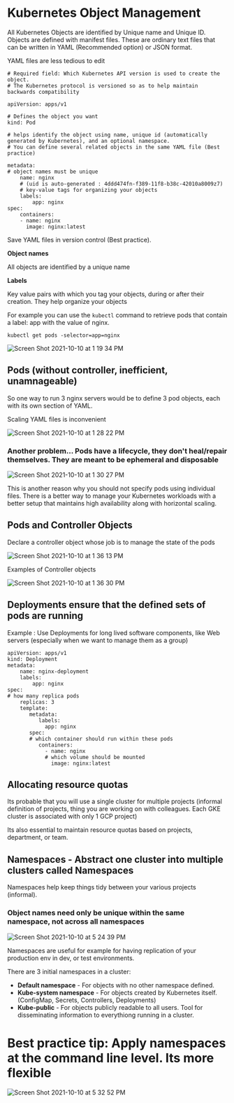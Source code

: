 # Kubernetes Object Management

All Kubernetes Objects are identified by Unique name and Unique ID. Objects are defined with manifest files. These are ordinary text files that can be written in
YAML (Recommended option) or JSON format.

YAML files are less tedious to edit

```
# Required field: Which Kubernetes API version is used to create the object. 
# The Kubernetes protocol is versioned so as to help maintain backwards compatibility

apiVersion: apps/v1

# Defines the object you want
kind: Pod

# helps identify the object using name, unique id (automatically generated by Kubernetes), and an optional namespace. 
# You can define several related objects in the same YAML file (Best practice)

metadata:
# object names must be unique
    name: nginx
    # (uid is auto-generated : 4ddd474fn-f389-11f8-b38c-42010a8009z7) 
    # key-value tags for organizing your objects
    labels:
        app: nginx
spec:
    containers:
    - name: nginx
      image: nginx:latest
```

Save YAML files in version control (Best practice).

**Object names**

All objects are identified by a unique name

**Labels**

Key value pairs with which you tag your objects, during or after their creation. They help organize your objects

For example you can use the ```kubectl``` command to retrieve pods that contain a label: app with the value of nginx.

```kubectl get pods -selector=app=nginx```

![Screen Shot 2021-10-10 at 1 19 34 PM](https://user-images.githubusercontent.com/40435982/136706462-6660dd37-b09d-41b3-bc6a-8be2f87547eb.png)

## Pods (without controller, inefficient, unamnageable) 
So one way to run 3 nginx servers would be to define 3 pod objects, each with its own section of YAML. 

Scaling YAML files is inconvenient

![Screen Shot 2021-10-10 at 1 28 22 PM](https://user-images.githubusercontent.com/40435982/136706747-af261b60-ad19-425e-802a-2be90281149c.png)

### Another problem... Pods have a lifecycle, they don't heal/repair themselves. They are meant to be ephemeral and disposable

![Screen Shot 2021-10-10 at 1 30 27 PM](https://user-images.githubusercontent.com/40435982/136706788-1fb23b94-cd59-4cbe-bda9-877f92851ff1.png)

This is another reason why you should not specify pods using individual files. There is a better way to manage your Kubernetes workloads with a better setup that maintains high availability along with horizontal scaling.

## Pods and Controller Objects

Declare a controller object whose job is to manage the state of the pods

![Screen Shot 2021-10-10 at 1 36 13 PM](https://user-images.githubusercontent.com/40435982/136707006-11315fe2-47be-4fec-a99b-80934ffa4000.png)

Examples of Controller objects

![Screen Shot 2021-10-10 at 1 36 30 PM](https://user-images.githubusercontent.com/40435982/136707021-371d979f-67d8-4b58-962f-bcb509cae4f8.png)

## Deployments ensure that the defined sets of pods are running
Example : Use Deployments for long lived software components, like Web servers (especially when we want to manage them as a group)

```
apiVersion: apps/v1
kind: Deployment
metadata:
    name: nginx-deployment
    labels:
        app: nginx
spec:
# how many replica pods
    replicas: 3
    template:
       metadata:
          labels:
            app: nginx
       spec:
       # which container should run within these pods
          containers:
            - name: nginx
            # which volume should be mounted
              image: nginx:latest
```

## Allocating resource quotas

Its probable that you will use a single cluster for multiple projects (informal definition of projects, thing you are working on with colleagues. Each GKE cluster is associated with only 1 GCP project)

Its also essential to maintain resource quotas based on projects, department, or team.

## Namespaces - Abstract one cluster into multiple clusters called Namespaces
Namespaces help keep things tidy between your various projects (informal). 

### Object names need only be unique within the same namespace, not across all namespaces

![Screen Shot 2021-10-10 at 5 24 39 PM](https://user-images.githubusercontent.com/40435982/136713401-0ecae817-a06b-4113-a41f-20e42c05a2cb.png)

Namespaces are useful for example for having replication of your production env in dev, or test environments.

There are 3 initial namespaces in a cluster:
- **Default namespace** - For objects with no other namespace defined.
- **Kube-system namespace** - For objects created by Kubernetes itself. (ConfigMap, Secrets, Controllers, Deployments)
- **Kube-public** - For objects publicly readable to all users. Tool for disseminating information to everythiong running in a cluster. 

# Best practice tip: Apply namespaces at the command line level. Its more flexible
![Screen Shot 2021-10-10 at 5 32 52 PM](https://user-images.githubusercontent.com/40435982/136713599-482b69d8-dacd-4fe5-99ff-7e33964f0f65.png)



